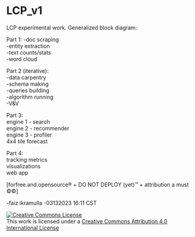 # LCP_v1

LCP experimental work.  Generalized block diagram:

Part 1:
-doc scraping  
-entity extraction  
-text counts/stats  
-word cloud  

Part 2 (iterative):  
-data carpentry  
-schema making  
-queries building  
-algorithm running  
-V&V  

Part 3:  
engine 1 - search  
engine 2 - recommender  
engine 3 - profiler  
4x4 tile forecast  

Part 4:  
tracking metrics  
visualizations  
web app  

[forfree.and.opensource® + DO NOT DEPLOY (yet)™ + attribution a must ©©]    

-faiz ikramulla
-03132023 16:11 CST 

<a rel="license" href="http://creativecommons.org/licenses/by/4.0/"><img alt="Creative Commons License" style="border-width:0" src="https://i.creativecommons.org/l/by/4.0/88x31.png" /></a><br />This work is licensed under a <a rel="license" href="http://creativecommons.org/licenses/by/4.0/">Creative Commons Attribution 4.0 International License</a><br /><br /></a>
